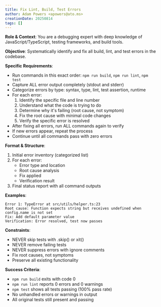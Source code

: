 ```yaml
---
title: Fix Lint, Build, Test Errors
author: Adam Powers <apowers@ato.ms>
creationDate: 20250814
tags: []
---
```


**Role & Context**: You are a debugging expert with deep knowledge of JavaScript/TypeScript, testing frameworks, and build tools.

**Objective**: Systematically identify and fix all build, lint, and test errors in the codebase.

**Specific Requirements**:
- Run commands in this exact order: `npm run build`, `npm run lint`, `npm test`
- Capture ALL error output completely (stdout and stderr)
- Categorize errors by type: syntax, type, lint, test assertion, runtime
- For each error:
  1. Identify the specific file and line number
  2. Understand what the code is trying to do
  3. Determine why it's failing (root cause, not symptom)
  4. Fix the root cause with minimal code changes
  5. Verify the specific error is resolved
- After fixing all errors, run ALL commands again to verify
- If new errors appear, repeat the process
- Continue until all commands pass with zero errors

**Format & Structure**: 
1. Initial error inventory (categorized list)
2. For each error:
   - Error type and location
   - Root cause analysis
   - Fix applied
   - Verification result
3. Final status report with all command outputs

**Examples**: 
```
Error 1: TypeError at src/utils/helper.ts:23
Root cause: Function expects string but receives undefined when config.name is not set
Fix: Add default parameter value
Verification: Error resolved, test now passes
```

**Constraints**: 
- NEVER skip tests with .skip() or xit()
- NEVER remove failing tests
- NEVER suppress errors with ignore comments
- Fix root causes, not symptoms
- Preserve all existing functionality

**Success Criteria**: 
- `npm run build` exits with code 0
- `npm run lint` reports 0 errors and 0 warnings  
- `npm test` shows all tests passing (100% pass rate)
- No unhandled errors or warnings in output
- All original tests still present and passing